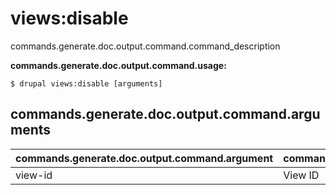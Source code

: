 # views:disable
commands.generate.doc.output.command.command_description

**commands.generate.doc.output.command.usage:**
```
$ drupal views:disable [arguments] 
```


## commands.generate.doc.output.command.arguments
commands.generate.doc.output.command.argument | commands.generate.doc.output.command.details
---------|-------------
view-id | View ID
